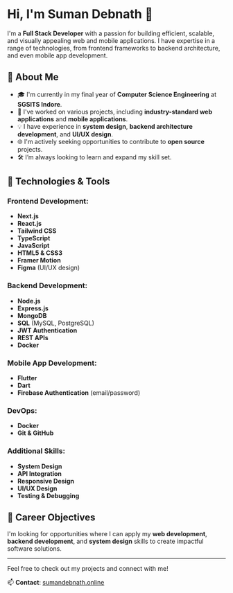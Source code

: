 # Hi, I'm Suman Debnath 👋

I'm a **Full Stack Developer** with a passion for building efficient, scalable, and visually appealing web and mobile applications. I have expertise in a range of technologies, from frontend frameworks to backend architecture, and even mobile app development.

## 🌟 About Me
- 🎓 I'm currently in my final year of **Computer Science Engineering** at **SGSITS Indore**.
- 💼 I've worked on various projects, including **industry-standard web applications** and **mobile applications**.
- 💡 I have experience in **system design**, **backend architecture development**, and **UI/UX design**.
- 🌐 I'm actively seeking opportunities to contribute to **open source** projects.
- 🛠️ I’m always looking to learn and expand my skill set.

## 🔧 Technologies & Tools

### Frontend Development:
- **Next.js**
- **React.js**
- **Tailwind CSS**
- **TypeScript**
- **JavaScript**
- **HTML5 & CSS3**
- **Framer Motion**
- **Figma** (UI/UX design)

### Backend Development:
- **Node.js**
- **Express.js**
- **MongoDB**
- **SQL** (MySQL, PostgreSQL)
- **JWT Authentication**
- **REST APIs**
- **Docker**

### Mobile App Development:
- **Flutter**
- **Dart**
- **Firebase Authentication** (email/password)

### DevOps:
- **Docker**
- **Git & GitHub**

### Additional Skills:
- **System Design**
- **API Integration**
- **Responsive Design**
- **UI/UX Design**
- **Testing & Debugging**

## 💼 Career Objectives
I'm looking for opportunities where I can apply my **web development**, **backend development**, and **system design** skills to create impactful software solutions.

---

Feel free to check out my projects and connect with me!

📫 **Contact**: [sumandebnath.online](https://www.sumandebnath.online)
